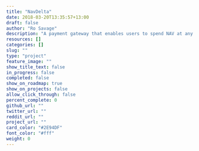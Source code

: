 ```yaml
---
title: "NavDelta"
date: 2018-03-20T13:35:57+13:00
draft: false
author: "Ro Savage"
description: "A payment gateway that enables users to spend NAV at any business, which accepts any currency supported by NavChange."
resources: []
categories: []
slug: ""
type: "project"
feature_image: ""
show_title_text: false
in_progress: false
completed: false
show_on_roadmap: true
show_on_projects: false
allow_click_through: false
percent_complete: 0
github_url: ""
twitter_url: ""
reddit_url: ""
project_url: ""
card_color: "#2E94DF"
font_color: "#fff"
weight: 0
---
```

